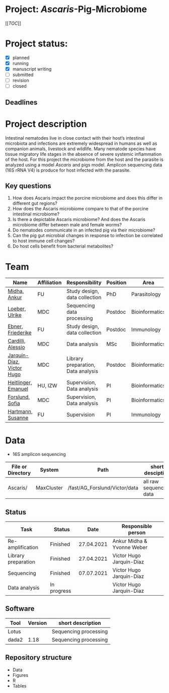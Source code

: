 # Project: *Ascaris*-Pig-Microbiome 

[[_TOC_]]
# Project status: 
- [X] planned
- [X] running
- [X] manuscript writing
- [ ] submitted
- [ ] revision
- [ ] closed

## Deadlines


# Project description
Intestinal nematodes live in close contact with their host’s intestinal microbiota and infections are extremely widespread in humans as well as companion animals, livestock and wildlife. Many nematode species have tissue migratory life stages in the absence of severe systemic inflammation of the host. 
For this project the microbiome from the host and the parasite is analyzed using a model *Ascaris* and pigs model.
Amplicon sequencing data (16S rRNA V4) is produce for host infected with the parasite.

## Key questions
1. How does Ascaris impact the porcine microbiome and does this differ in different gut regions?
2. How does the Ascaris microbiome compare to that of the porcine intestinal microbiome?
3. Is there a depictable Ascaris microbiome? And does the Ascaris microbiome differ between male and female worms?
4. Do nematodes communicate in an infected pig via their microbiome?
5. Can the pig gut microbial changes in response to infection be correlated to host immune cell changes? 
6. Do host cells benefit from bacterial metabolites?

# Team 
| Name | Affiliation | Responsibility | Position | Area |
| ------ | ------ | ------ | ------ | ------ |
| [Midha, Ankur](mailto:amidha@zedat.fu-berlin.de.ID?subject=SUBJECT%20Ascaris_Project) | FU | Study design, data collection | PhD | Parasitology |
| [Loeber, Ulrike](mailto:ulrike.loeber@mdc-berlin.de.ID?subject=SUBJECT%20Ascaris_Project) | MDC | Sequencing data processing | Postdoc | Bioinformatics |
| [Ebner, Friederike](mailto:Friederike.Ebner@fu-berlin.de.ID?subject=SUBJECT%20Ascaris_Project) | FU | Study design, data collection | Postdoc | Immunology |
| [Cardilli, Alessio](mailto:alessio.cardilli@studio.unibo.it.ID?subject=SUBJECT%20Ascaris_Project) | MDC | Data analysis | MSc | Bioinformatics |
| [Jarquín-Díaz, Víctor Hugo](mailto:email@host.ID?subject=SUBJECT%20Ascaris_Project) | MDC | Library preparation, Data analysis | Postdoc | Bioinformatics |
| [Heitlinger, Emanuel](mailto:emanuelheitlinger@gmail.com.ID?subject=SUBJECT%20Ascaris_Project) | HU, IZW | Supervision, Data analysis | PI | Bioinformatics |
| [Forslund, Sofia](mailto:Sofia.Forslund@mdc-berlin.de.ID?subject=SUBJECT%20Ascaris_Project) | MDC | Supervision, Data analysis | PI | Bioinformatics |
| [Hartmann, Susanne](mailto:Susanne.Hartmann@fu-berlin.de.ID?subject=SUBJECT%20Ascaris_Project) | FU | Supervision | PI | Immunology |

# Data
* 16S amplicon sequencing

| File or Directory | System | Path | short desciption |
| -------- | -------- | -------- | ---------| 
| Ascaris/ | MaxCluster | /fast/AG_Forslund/Victor/data | all raw sequencing data  |


## Status

| Task | Status | Date | Responsible person|
| -------- | -------- | -------- | -------- |
| Re-amplification | Finished | 27.04.2021 | Ankur Midha & Yvonne Weber|
| Library preparation | Finished | 27.04.2021 | Víctor Hugo Jarquín-Díaz |
| Sequencing | Finished | 07.07.2021 | Víctor Hugo Jarquín-Díaz |
| Data analysis | In progress | | Víctor Hugo Jarquín-Diaz |

## Software


| Tool | Version | short description | 
| -------- | -------- | -------- |
|   Lotus   |      | Sequencing processing |
|   dada2   | 1.18 | Sequencing processing |

## Repository structure

* Data
* Figures
* R
* Tables
